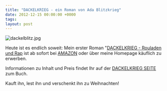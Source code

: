 ```yaml
---
title: "DACKELKRIEG - ein Roman von Ada Blitzkrieg"
date: 2012-12-15 00:00:00 +0000
tags: 
layout: post
---
```

<img src="/content/images/dackelblitz.jpg" alt="dackelblitz.jpg" />

Heute ist es endlich soweit: Mein erster Roman "[DACKELKRIEG - Rouladen und Rap](http://textkrieg.de/pages/dackelkrieg) ist ab sofort bei [AMAZON](http://textkrieg.de/pages/dackelkrieg) oder über meine Homepage käuflich zu erwerben.

Informationen zu Inhalt und Preis findet Ihr auf der [DACKELKRIEG SEITE](http://textkrieg.de/pages/dackelkrieg) zum Buch.

Kauft ihn, lest ihn und verschenkt ihn zu Weihnachten!
